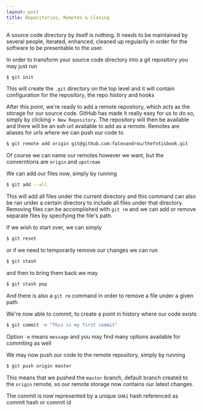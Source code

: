 ```yaml
---
layout: post
title: Repositories, Remotes & cloning
---
```


A source code directory by itself is nothing. It needs to be maintained by several people, iterated, enhanced, cleaned up regularily in order for the software to be presentable to the user.

In order to transform your source code directory into a git repository you may just run

```bash
$ git init
```

This will create the `.git` directory on the top level and it will contain configuration for the repository, the repo history and hooks

After this point, we're ready to add a remote repository, which acts as the storage for our source code. GitHub has made it really easy for us to do so, simply by clicking `+ New Repository`. The repository will then be available and there will be an ssh url available to add as a remote. Remotes are aliases for urls where we can push our code to

```bash
$ git remote add origin git@github.com:falexandrou/thefotisbook.git
```

Of course we can name our remotes however we want, but the converntions are `origin` and `upstream`

We can add our files now, simply by running

```bash
$ git add --all
```

This will add all files under the current directory and this command can also be ran under a certain directory to include all files under that directory. Removing files can be accomplished with `git rm` and we can add or remove separate files by specifying the file's path.

If we wish to start over, we can simply

```bash
$ git reset
```

or if we need to temporarily remove our changes we can run

```bash
$ git stash
```

and then to bring them back we may

```bash
$ git stash pop
```

And there is also a `git rm` command in order to remove a file under a given path

We're now able to commit, to create a point in history where our code exists

```bash
$ git commit -m "This is my first commit"
```

Option `-m` means `message` and you may find many options available for commiting as well

We may now push our code to the remote repository, simply by running

```bash
$ git push origin master
```

This means that we pushed the `master` branch, default branch created to the `origin` remote, so our remote storage now contains our latest changes.

The commit is now represented by a unique `SHA1` hash referenced as commit hash or commit id
